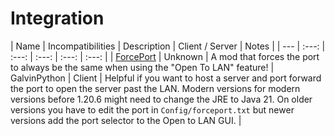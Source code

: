 
# Integration
| Name | Incompatibilities | Description | Client / Server | Notes |
| --- | :---: | :---: | :---: | :---: | :---: |
| [ForcePort](https://modrinth.com/mod/forceport) | Unknown | A mod that forces the port to always be the same when using the "Open To LAN" feature! | GalvinPython | Client | Helpful if you want to host a server and port forward the port to open the server past the LAN. Modern versions for modern versions before 1.20.6 might need to change the JRE to Java 21. On older versions you have to edit the port in `Config/forceport.txt` but newer versions add the port selector to the Open to LAN GUI. |